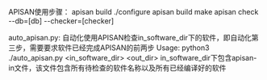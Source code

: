 APISAN使用步骤： 
    apisan build ./configure
    apisan build make
    apisan check --db=[db] --checker=[checker]

auto_apisan.py: 自动化使用APISAN检查in_software_dir下的软件，即自动化第三步，需要要求软件已经完成APISAN的前两步
    Usage: python3 ./auto_apisan.py <in_software_dir> <out_dir>
        in_software_dir下包含apisan-in文件，该文件包含所有待检查的软件名称以及所有已经编译好的软件